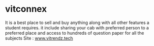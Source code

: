 # vitconnex
It is a best place to sell and buy anything along with all other features a student requires. it include sharing your cab with preferred person to a preferred place and access to hundreds of question paper for all the subjects
Site : <a> www.vitrendz.tech </a>

